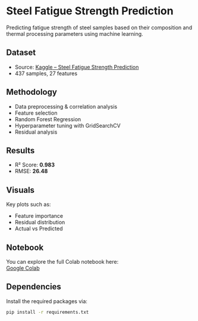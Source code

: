 #  Steel Fatigue Strength Prediction

Predicting fatigue strength of steel samples based on their composition and thermal processing parameters using machine learning.

##  Dataset
- Source: [Kaggle – Steel Fatigue Strength Prediction](https://www.kaggle.com/datasets/chaozhuang/steel-fatigue-strength-prediction)
- 437 samples, 27 features

##  Methodology
- Data preprocessing & correlation analysis
- Feature selection
- Random Forest Regression
- Hyperparameter tuning with GridSearchCV
- Residual analysis

##  Results
- R² Score: **0.983**
- RMSE: **26.48**

##  Visuals
Key plots such as:
- Feature importance
- Residual distribution
- Actual vs Predicted

##  Notebook
You can explore the full Colab notebook here:  
 [Google Colab](https://colab.research.google.com/drive/1OgsbdxM8E2w4kdqUpfFF__k40Lb5sdRe?usp=sharing)

##  Dependencies
Install the required packages via:

```bash
pip install -r requirements.txt

